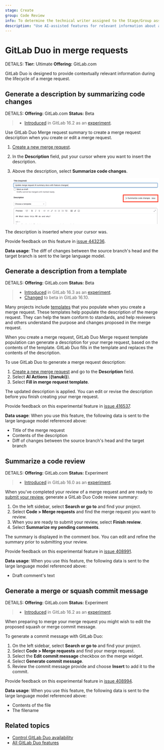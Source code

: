 ```yaml
---
stage: Create
group: Code Review
info: To determine the technical writer assigned to the Stage/Group associated with this page, see https://handbook.gitlab.com/handbook/product/ux/technical-writing/#assignments
description: "Use AI-assisted features for relevant information about a merge request."
---
```


# GitLab Duo in merge requests

DETAILS:
**Tier:** Ultimate
**Offering:** GitLab.com

GitLab Duo is designed to provide contextually relevant information during the lifecycle of a merge request.

## Generate a description by summarizing code changes

DETAILS:
**Offering:** GitLab.com
**Status:** Beta

> - [Introduced](https://gitlab.com/groups/gitlab-org/-/epics/10401) in GitLab 16.2 as an [experiment](../../../policy/experiment-beta-support.md#experiment).

Use GitLab Duo Merge request summary to create a merge request description when you
create or edit a merge request.

1. [Create a new merge request](creating_merge_requests.md).
1. In the **Description** field, put your cursor where you want to insert the description.
1. Above the description, select **Summarize code changes**.

   ![merge_request_ai_summary_v16_11](img/merge_request_ai_summary_v16_11.png)

The description is inserted where your cursor was.

Provide feedback on this feature in [issue 443236](https://gitlab.com/gitlab-org/gitlab/-/issues/443236).

**Data usage**: The diff of changes between the source branch's head and the target branch is sent to the large language model.

## Generate a description from a template

DETAILS:
**Offering:** GitLab.com
**Status:** Beta

> - [Introduced](https://gitlab.com/groups/gitlab-org/-/epics/10591) in GitLab 16.3 as an [experiment](../../../policy/experiment-beta-support.md#experiment).
> - [Changed](https://gitlab.com/gitlab-org/gitlab/-/issues/429882) to beta in GitLab 16.10.

Many projects include [templates](../description_templates.md#create-a-merge-request-template)
that you populate when you create a merge request. These templates help populate the description
of the merge request. They can help the team conform to standards, and help reviewers
and others understand the purpose and changes proposed in the merge request.

When you create a merge request, GitLab Duo Merge request template population
can generate a description for your merge request, based on the contents of the template.
GitLab Duo fills in the template and replaces the contents of the description.

To use GitLab Duo to generate a merge request description:

1. [Create a new merge request](creating_merge_requests.md) and go to the **Description** field.
1. Select **AI Actions** (**{tanuki}**).
1. Select **Fill in merge request template**.

The updated description is applied. You can edit or revise the description before you finish creating your merge request.

Provide feedback on this experimental feature in [issue 416537](https://gitlab.com/gitlab-org/gitlab/-/issues/416537).

**Data usage**: When you use this feature, the following data is sent to the large language model referenced above:

- Title of the merge request
- Contents of the description
- Diff of changes between the source branch's head and the target branch

## Summarize a code review

DETAILS:
**Offering:** GitLab.com
**Status:** Experiment

> - [Introduced](https://gitlab.com/groups/gitlab-org/-/epics/10466) in GitLab 16.0 as an [experiment](../../../policy/experiment-beta-support.md#experiment).

When you've completed your review of a merge request and are ready to [submit your review](reviews/index.md#submit-a-review), generate a GitLab Duo Code review summary:

1. On the left sidebar, select **Search or go to** and find your project.
1. Select **Code > Merge requests** and find the merge request you want to review.
1. When you are ready to submit your review, select **Finish review**.
1. Select **Summarize my pending comments**.

The summary is displayed in the comment box. You can edit and refine the summary prior to submitting your review.

Provide feedback on this experimental feature in [issue 408991](https://gitlab.com/gitlab-org/gitlab/-/issues/408991).

**Data usage**: When you use this feature, the following data is sent to the large language model referenced above:

- Draft comment's text

## Generate a merge or squash commit message

DETAILS:
**Offering:** GitLab.com
**Status:** Experiment

> - [Introduced](https://gitlab.com/groups/gitlab-org/-/epics/10453) in GitLab 16.2 as an [experiment](../../../policy/experiment-beta-support.md#experiment).

When preparing to merge your merge request you might wish to edit the proposed squash or merge commit message.

To generate a commit message with GitLab Duo:

1. On the left sidebar, select **Search or go to** and find your project.
1. Select **Code > Merge requests** and find your merge request.
1. Select the **Edit commit message** checkbox on the merge widget.
1. Select **Generate commit message**.
1. Review the commit message provide and choose **Insert** to add it to the commit.

Provide feedback on this experimental feature in [issue 408994](https://gitlab.com/gitlab-org/gitlab/-/issues/408994).

**Data usage**: When you use this feature, the following data is sent to the large language model referenced above:

- Contents of the file
- The filename

## Related topics

- [Control GitLab Duo availability](../../ai_features_enable.md)
- [All GitLab Duo features](../../ai_features.md)
